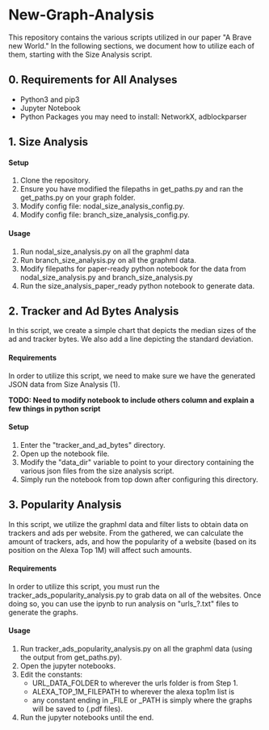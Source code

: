 # New-Graph-Analysis

This repository contains the various scripts utilized in our paper
"A Brave new World." In the following sections, we document how
to utilize each of them, starting with the Size Analysis script.

## 0. Requirements for All Analyses
- Python3 and pip3
- Jupyter Notebook
- Python Packages you may need to install: NetworkX, adblockparser

## 1. Size Analysis

#### Setup
1. Clone the repository.
2. Ensure you have modified the filepaths in get_paths.py and ran the get_paths.py on your graph folder.
3. Modify config file: nodal_size_analysis_config.py.
4. Modify config file: branch_size_analysis_config.py.

#### Usage

1. Run nodal_size_analysis.py on all the graphml data
2. Run branch_size_analysis.py on all the graphml data.
3. Modify filepaths for paper-ready python notebook for the data from 
    nodal_size_analysis.py and branch_size_analysis.py
4. Run the size_analysis_paper_ready python notebook to generate data.

## 2. Tracker and Ad Bytes Analysis
In this script, we create a simple chart that depicts the median sizes
of the ad and tracker bytes. We also add a line depicting the standard deviation.

#### Requirements
In order to utilize this script, we need to make sure we have the generated JSON
data from Size Analysis (1).


__TODO: Need to modify notebook to include others column and explain a few things in python script__

#### Setup
1. Enter the "tracker_and_ad_bytes" directory.
2. Open up the notebook file.
3. Modify the "data_dir" variable to point to your directory containing the various json files from
the size analysis script.
4. Simply run the notebook from top down after configuring this directory.


## 3. Popularity Analysis
In this script, we utilize the graphml data and filter lists to obtain data on trackers and ads
per website. From the gathered, we can calculate the amount of trackers, ads, and how the popularity of a 
website (based on its position on the Alexa Top 1M) will affect such amounts. 

#### Requirements
In order to utilize this script, you must run the tracker_ads_popularity_analysis.py to grab data on all
of the websites. Once doing so, you can use the ipynb to run analysis on "urls_?.txt" files to generate the
graphs.

#### Usage

1. Run tracker_ads_popularity_analysis.py on all the graphml data (using the output from get_paths.py).
2. Open the jupyter notebooks.
3. Edit the constants: 
    - URL_DATA_FOLDER to wherever the urls folder is from Step 1.
    - ALEXA_TOP_1M_FILEPATH to wherever the alexa top1m list is
    - any constant ending in _FILE or _PATH is simply where the graphs will be saved to (.pdf files).
4. Run the jupyter notebooks until the end.


